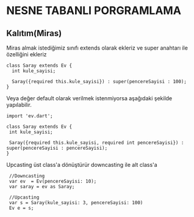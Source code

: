 # NESNE TABANLI PORGRAMLAMA
## Kalıtım(Miras)
Miras almak istediğimiz sınıfı extends olarak ekleriz ve super anahtarı ile özelliğini ekleriz
```
class Saray extends Ev {
  int kule_sayisi;

  Saray({required this.kule_sayisi}) : super(pencereSayisi : 100);
}
```
 Veya değer default olarak verilmek istenmiyorsa aşağıdaki şekilde yapılabilir.
 ```
import 'ev.dart';

class Saray extends Ev {
  int kule_sayisi;

  Saray({required this.kule_sayisi, required int pencereSayisi}) : super(pencereSayisi : pencereSayisi);
}
```
 Upcasting üst class'a dönüştürür downcasting ile alt class'a
 ```
  //Downcasting
  var ev  = Ev(pencereSayisi: 10);
  var saray = ev as Saray;

  //Upcasting
  var s = Saray(kule_sayisi: 3, pencereSayisi: 100)
  Ev e = s;
```
